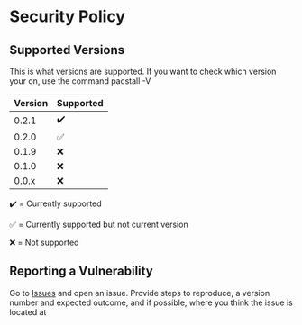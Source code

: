 # Security Policy

## Supported Versions

This is what versions are supported. If you want to check which version your on, use the command pacstall -V

| Version | Supported          |
| ------- | ------------------ |
| 0.2.1   | :heavy_check_mark: |
| 0.2.0   | :white_check_mark: |
| 0.1.9   | :x:                |
| 0.1.0   | :x:                |
| 0.0.x   | :x:                |

:heavy_check_mark: = Currently supported

:white_check_mark: = Currently supported but not current version

:x: = Not supported

## Reporting a Vulnerability

Go to [Issues](https://github.com/Henryws/test-pacstall/issues) and open an issue. Provide steps to reproduce, a version number and expected outcome, and if possible, where you think the issue is located at
